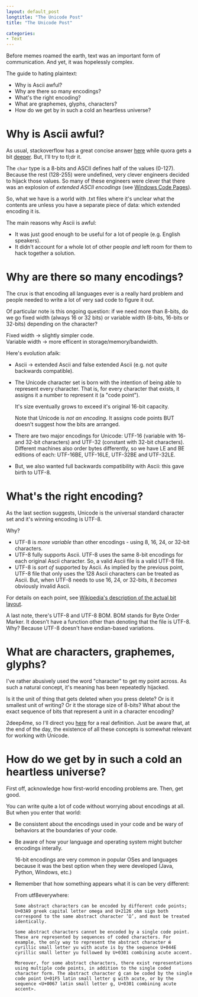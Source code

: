 ```yaml
---
layout: default_post
longtitle: "The Unicode Post"
title: "The Unicode Post"

categories:
- Text
---
```


Before memes roamed the earth, text was an important form of communication. And yet, it was hopelessly complex.  

The guide to hating plaintext:

  * Why is Ascii awful?  
  * Why are there so many encodings?  
  * What's the right encoding?  
  * What are graphemes, glyphs, characters?  
  * How do we get by in such a cold an heartless universe?  

<!--more-->

Why is Ascii awful?
================
As usual, stackoverflow has a great concise answer [here](http://stackoverflow.com/a/19212812) while quora gets a bit [deeper](https://www.quora.com/Why-does-one-learn-ASCII-if-the-computer-compiler-converts-all-the-code-into-machine-code). But, I'll try to tl;dr it.

The `char` type is a 8-bits and ASCII defines half of the values (0-127). Because the rest (128-255) were undefined, very clever engineers decided to hijack those values. So many of these engineers were clever that there was an explosion of _extended ASCII encodings_ (see [Windows Code Pages](https://en.wikipedia.org/wiki/Windows_code_page)).  

So, what we have is a world with .txt files where it's unclear what the contents are unless you have a separate piece of data: which extended encoding it is.  

The main reasons why Ascii is awful:

  * It was just good enough to be useful for a lot of people (e.g. English speakers).  
  * It didn't account for a whole lot of other people _and_ left room for them to hack together a solution.


Why are there so many encodings? 
==================
The crux is that encoding all languages ever is a really hard problem and people needed to write a lot of very sad code to figure it out.  

Of particular note is this ongoing question: if we need more than 8-bits, do we go fixed width (always 16 or 32 bits) or variable width (8-bits, 16-bits or 32-bits) depending on the character?

Fixed width -> slightly simpler code.  
Variable width -> more efficent in storage/memory/bandwidth.  

Here's evolution afaik:

  * Ascii -> extended Ascii and false extended Ascii (e.g. not _quite_ backwards compatible).  
  * The Unicode character set is born with the intention of being able to represent every character. That is, for every character that exists, it assigns it a number to represent it (a "code point").  

    It's size eventually grows to exceed it's original 16-bit capacity.  
  
    Note that Unicode is _not an encoding_. It assigns code points BUT doesn't suggest how the bits are arranged.  

  * There are two major encodings for Unicode: UTF-16 (variable with 16- and 32-bit characters) and UTF-32 (constant with 32-bit characters). Different machines also order bytes differently, so we have LE and BE editions of each: UTF-16BE, UTF-16LE, UTF-32BE and UTF-32LE.  
  * But, we also wanted full backwards compatibility with Ascii: this gave birth to UTF-8.


What's the right encoding?
=================
As the last section suggests, Unicode is the universal standard character set and it's winning encoding is UTF-8.

Why?

  * UTF-8 is _more variable_ than other encodings - using 8, 16, 24, or 32-bit characters.  
  * UTF-8 fully supports Ascii. UTF-8 uses the same 8-bit encodings for each original Ascii character. So, a valid Ascii file is a valid UTF-8 file.
  * UTF-8 is _sort of_ supported by Ascii. As implied by the previous point, UTF-8 file that only uses the 128 Ascii characters can be treated as Ascii. But, when UTF-8 needs to use 16, 24, or 32-bits, it _becomes_ obviously invalid Ascii.  

For details on each point, see [Wikipedia's description of the actual bit layout](https://en.wikipedia.org/wiki/UTF-8#Description).

A last note, there's UTF-8 and UTF-8 BOM. BOM stands for Byte Order Marker. It doesn't have a function other than denoting that the file is UTF-8. Why? Because UTF-8 doesn't have endian-based variations.


What are characters, graphemes, glyphs?
====================
I've rather abusively used the word "character" to get my point across. As such a natural concept, it's meaning has been repeatedly hijacked.  

Is it the unit of thing that gets deleted when you press delete? Or is it smallest unit of writing? Or it the storage size of 8-bits? What about the exact sequence of bits that represent a unit in a character encoding?  

2deep4me, so I'll direct you [here](http://utf8everywhere.org/#characters) for a real definition. Just be aware that, at the end of the day, the existence of all these concepts is somewhat relevant for working with Unicode.


How do we get by in such a cold an heartless universe?
====================
First off, acknowledge how first-world encoding problems are. Then, get good.  

You can write quite a lot of code without worrying about encodings at all. But when you enter that world:

  * Be consistent about the encodings used in your code and be wary of behaviors at the boundaries of your code.  
  * Be aware of how your language and operating system might butcher encodings interally.

    16-bit encodings are very common in popular OSes and languages because it was the best option when they were developed (Java, Python, Windows, etc.)

  * Remember that how something appears what it is can be very different:

    From utf8everywhere:

    ```
    Some abstract characters can be encoded by different code points; U+03A9 greek capital letter omega and U+2126 ohm sign both correspond to the same abstract character ‘Ω’, and must be treated identically.

    Some abstract characters cannot be encoded by a single code point. These are represented by sequences of coded characters. For example, the only way to represent the abstract character ю́ cyrillic small letter yu with acute is by the sequence U+044E cyrillic small letter yu followed by U+0301 combining acute accent.

    Moreover, for some abstract characters, there exist representations using multiple code points, in addition to the single coded character form. The abstract character ǵ can be coded by the single code point U+01F5 latin small letter g with acute, or by the sequence <U+0067 latin small letter g, U+0301 combining acute accent>.
    ```
